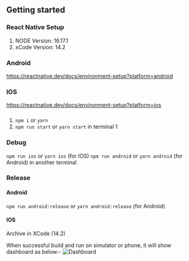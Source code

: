 ## Getting started

### React Native Setup
1. NODE Version: 16.17.1
2. xCode Version: 14.2

### Android
https://reactnative.dev/docs/environment-setup?platform=android
### IOS
https://reactnative.dev/docs/environment-setup?platform=ios

### 
1. `npm i` or `yarn`
2. `npm run start` or `yarn start` in terminal 1

### Debug
`npm run ios` or `yarn ios` (for IOS) `npm run android` or `yarn android` (for Android) in another terminal 
### Release
#### Android
`npm run android:release` or `yarn android:release` (for Android)
#### IOS
Archive in XCode (14.2)

When successful build and run on simulator or phone, it will show dashboard as below:-
![Dashboard](https://github.com/edwardkong86/MAELite/assets/12832857/7434cd42-6711-43eb-8012-410a451c6c71)
